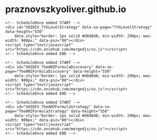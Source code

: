 # praznovszkyoliver.github.io
<html lang="en">

<head>
    <meta charset="UTF-8">
    <meta http-equiv="X-UA-Compatible" content="IE=edge">
    <meta name="viewport" content="width=device-width, initial-scale=1.0">
    <title>Document</title>
</head>

<body>
    <!-- ScheduleOnce embed START -->
    <div id="SOIDIV_7thLevelQuickCall" data-so-page="7thLevelQuickCall" data-height="550"
        data-style="border: 1px solid #d8d8d8; min-width: 290px; max-width: 900px;" data-psz="00"></div>
    <script type="text/javascript" src="https://cdn.oncehub.com/mergedjs/so.js"></script>
    <!-- ScheduleOnce embed END -->

    <!-- ScheduleOnce embed START -->
    <div id="SOIDIV_7thLevelStrategy" data-so-page="7thLevelStrategy" data-height="550"
        data-style="border: 1px solid #d8d8d8; min-width: 290px; max-width: 900px;" data-psz="00"></div>
    <script type="text/javascript" src="https://cdn.oncehub.com/mergedjs/so.js"></script>
    <!-- ScheduleOnce embed END -->

    <!-- ScheduleOnce embed START -->
    <div id="SOIDIV_TheAMZFormulaDiscovery" data-so-page="TheAMZFormulaDiscovery" data-height="550"
        data-style="border: 1px solid #d8d8d8; min-width: 290px; max-width: 900px;" data-psz="00"></div>
    <script type="text/javascript" src="https://cdn.oncehub.com/mergedjs/so.js"></script>
    <!-- ScheduleOnce embed END -->

    <!-- ScheduleOnce embed START -->
    <div id="SOIDIV_TheAMZFormulaStrategy" data-so-page="TheAMZFormulaStrategy" data-height="550"
        data-style="border: 1px solid #d8d8d8; min-width: 290px; max-width: 900px;" data-psz="00"></div>
    <script type="text/javascript" src="https://cdn.oncehub.com/mergedjs/so.js"></script>
    <!-- ScheduleOnce embed END -->
</body>

</html>
